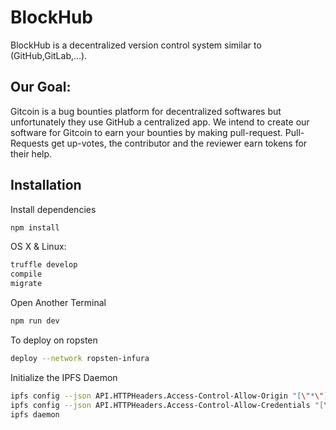 # BlockHub
 BlockHub is a decentralized version control system similar to (GitHub,GitLab,...).  
 
## Our Goal: 
 
 Gitcoin is a bug bounties platform for decentralized softwares but unfortunately they use GitHub a centralized app. 
 We intend to create our software for Gitcoin to earn your bounties by making pull-request. Pull-Requests get up-votes, 
 the contributor and the reviewer earn tokens for their help.
 
 
## Installation

Install dependencies 
```sh
npm install
```
OS X & Linux:

```sh
truffle develop
compile
migrate
```
Open Another Terminal
```sh
npm run dev
```
To deploy on ropsten
```sh
deploy --network ropsten-infura
```

Initialize the IPFS Daemon 
```sh
ipfs config --json API.HTTPHeaders.Access-Control-Allow-Origin "[\"*\"]"
ipfs config --json API.HTTPHeaders.Access-Control-Allow-Credentials "[\"true\"]"
ipfs daemon
```
